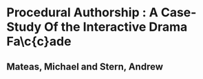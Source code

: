 # Procedural Authorship : A Case-Study Of the Interactive Drama Fa\c{c}ade
## Mateas, Michael and Stern, Andrew
